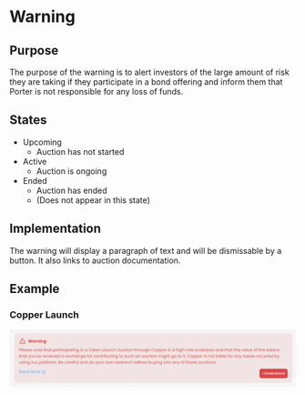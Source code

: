 # Warning

## Purpose

The purpose of the warning is to alert investors of the large amount of risk they are taking if they participate in a bond offering and inform them that Porter is not responsible for any loss of funds.

## States

- Upcoming
  - Auction has not started
- Active
  - Auction is ongoing
- Ended
  - Auction has ended
  - (Does not appear in this state)

## Implementation

The warning will display a paragraph of text and will be dismissable by a button. It also links to auction documentation.

## Example

### Copper Launch

![](../../../assets/copper/warning.png)
